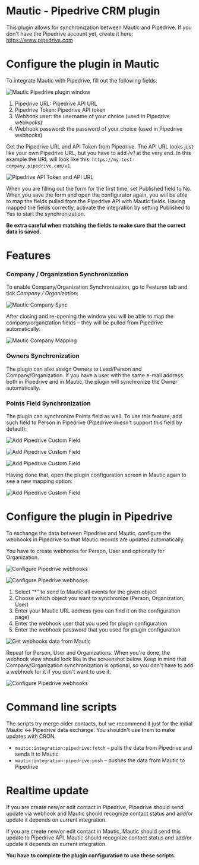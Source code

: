 # Mautic - Pipedrive CRM plugin

This plugin allows for synchronization between Mautic and Pipedrive. If you don't have the Pipedrive account yet, create it here: https://www.pipedrive.com

# Configure the plugin in Mautic
To integrate Mautic with Pipedrive, fill out the following fields:

![Mautic Pipedrive plugin window](media/pipedrive/mautic_window_conf.png "Mautic Pipedrive plugin window")

1. Pipedrive URL: Pipedrive API URL
2. Pipedrive Token: Pipedrive API token
3. Webhook user: the username of your choice (used in Pipedrive webhooks)
4. Webhook password: the password of your choice (used in Pipedrive webhooks)

Get the Pipedrive URL and API Token from Pipedrive. The API URL looks just like your own Pipedrive URL, but you have to add _/v1_ at the very end. In this example the URL will look like this: `https://my-test-company.pipedrive.com/v1`.

![Pipedrive API Token and API URL](media/pipedrive/api_url_token.png "Pipedrive API Token and API URL")

When you are filling out the form for the first time, set Published field to No. When you save the form and open the configurator again, you will be able to map the fields pulled from the Pipedrive API with Mautic fields. Having mapped the fields correctly, activate the integration by setting Published to Yes to start the synchronization.

**Be extra careful when matching the fields to make sure that the correct data is saved.**

# Features

### Company / Organization Synchronization

To enable Company/Organization Synchronization, go to Features tab and tick *Company / Organization*:

![Mautic Company Sync](media/pipedrive/mautic_company_sync.png "Mautic Company Sync")

After closing and re-opening the window you will be able to map the company/organization fields – they will be pulled from Pipedrive automatically.

![Mautic Company Mapping](media/pipedrive/mautic_company_mapping.jpg "Mautic Company Mapping")

### Owners Synchronization

The plugin can also assign Owners to Lead/Person and Company/Organization. If you have a user with the same e-mail address both in Pipedrive and in Mautic, the plugin will synchronize the Owner automatically.

### Points Field Synchronization

The plugin can synchronize Points field as well. To use this feature, add such field to Person in Pipedrive (Pipedrive doesn't support this field by default):

![Add Pipedrive Custom Field](media/pipedrive/custom_field.png "Add Pipedrive Custom Field")

![Add Pipedrive Custom Field](media/pipedrive/custom_field_1.png "Add Pipedrive Custom Field")

![Add Pipedrive Custom Field](media/pipedrive/custom_field_2.png "Add Pipedrive Custom Field")

Having done that, open the plugin configuration screen in Mautic again to see a new mapping option:

![Add Pipedrive Custom Field](media/pipedrive/custom_field_3.png "Add Pipedrive Custom Field")

# Configure the plugin in Pipedrive

To exchange the data between Pipedrive and Mautic, configure the webhooks in Pipedrive so that Mautic records are updated automatically.

You have to create webhooks for Person, User and optionally for Organization.

![Configure Pipedrive webhooks](media/pipedrive/webhooks_1.png "Configure Pipedrive webhooks")

![Configure Pipedrive webhooks](media/pipedrive/webhooks_2.png "Configure Pipedrive webhooks")

1. Select “\*” to send to Mautic all events for the given object
2. Choose which object you want to synchronize (Person, Organization, User)
3. Enter your Mautic URL address (you can find it on the configuration page)
4. Enter the webhook user that you used for plugin configuration
5. Enter the webhook password that you used for plugin configuration

![Get webhooks data from Mautic](media/pipedrive/webhooks_3.png "Get webhooks data from Mautic")

Repeat for Person, User and Organizations. When you're done, the webhook view should look like in the screenshot below. Keep in mind that Company/Organization synchronization is optional, so you don't have to add a webhook for it if you don't want to use it.

![Configure Pipedrive webhooks](media/pipedrive/webhooks_4.png "Configure Pipedrive webhooks")

# Command line scripts

The scripts try merge older contacts, but we recommend it just for the initial Mautic <-> Pipedrive data exchange.  You shouldn't use them to make updates with CRON. 

* `mautic:integration:pipedrive:fetch` – pulls the data from Pipedrive and sends it to Mautic
* `mautic:integration:pipedrive:push` – pushes the data from Mautic to Pipedrive

# Realtime update

If you are create new/or edit contact in Pipedrive, Pipedrive should send update via webhook and Mautic should recognize contact status and add/or update it depends on current integration.

If you are create new/or edit contact in Mautic, Mautic should send this update to Pipedrive API. Mautic should recognize contact status and add/or update it depends on current integration.

**You have to complete the plugin configuration to use these scripts.**
